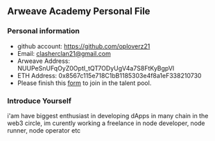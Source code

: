 ## Arweave Academy Personal File

### Personal information

- github account: https://github.com/oploverz21
- Email: clasherclan21@gmail.com
- Arweave Address: NUUPeSnUFqOyZ0OptI_tQT7ODyUgV4a7S8FtKyBgpVI
- ETH Address: 0x8567c115e718C1bB1185303e4f8a1eF338210730
- Please finish this [form](https://docs.google.com/forms/d/e/1FAIpQLSfWA5fIIcBgmRppm3jNz5vmf9Mai_QMVil-2pO4r7YKn_Zhtw/viewform?usp=sf_link) to join in the talent pool.

### Introduce Yourself
 i'am have biggest enthusiast in developing dApps in many chain in the web3 circle, im curently working a freelance in node developer, node runner, node operator etc

